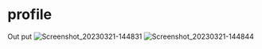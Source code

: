# profile

Out put
![Screenshot_20230321-144831](https://user-images.githubusercontent.com/113676111/226563545-cd6f12a9-7c61-44a9-811d-c6e38b2c40a6.png)
![Screenshot_20230321-144844](https://user-images.githubusercontent.com/113676111/226563586-d6929055-3bde-4ac4-accd-1572bf5f5abc.png)


